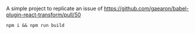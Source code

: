 A simple project to replicate an issue of https://github.com/gaearon/babel-plugin-react-transform/pull/50

```
npm i && npm run build
```
